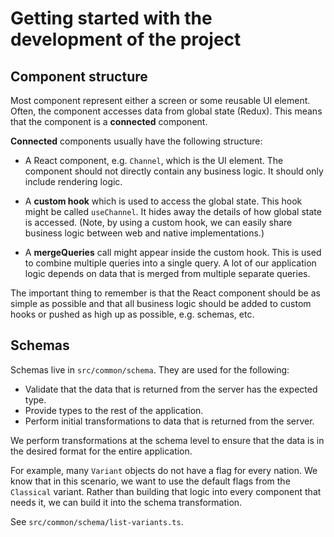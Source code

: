 # Getting started with the development of the project

## Component structure

Most component represent either a screen or some reusable UI element. Often, the
component accesses data from global state (Redux). This means that the component
is a **connected** component.

**Connected** components usually have the following structure:

- A React component, e.g. `Channel`, which is the UI element. The component
  should not directly contain any business logic. It should only include
  rendering logic.

- A **custom hook** which is used to access the global state. This hook might be
  called `useChannel`. It hides away the details of how global state is
  accessed. (Note, by using a custom hook, we can easily share business logic
  between web and native implementations.)

- A **mergeQueries** call might appear inside the custom hook. This is used to
  combine multiple queries into a single query. A lot of our application logic
  depends on data that is merged from multiple separate queries.

The important thing to remember is that the React component should be as simple
as possible and that all business logic should be added to custom hooks or
pushed as high up as possible, e.g. schemas, etc.

## Schemas

Schemas live in `src/common/schema`. They are used for the following:

- Validate that the data that is returned from the server has the expected type.
- Provide types to the rest of the application.
- Perform initial transformations to data that is returned from the server.

We perform transformations at the schema level to ensure that the data is in the
desired format for the entire application.

For example, many `Variant` objects do not have a flag for every nation. We know
that in this scenario, we want to use the default flags from the `Classical`
variant. Rather than building that logic into every component that needs it,
we can build it into the schema transformation.

See `src/common/schema/list-variants.ts`.
